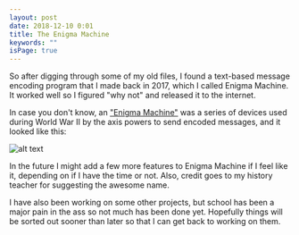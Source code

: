 ```yaml
---
layout: post
date: 2018-12-10 0:01
title: The Enigma Machine
keywords: ""
isPage: true
---
```

So after digging through some of my old files, I found a text-based message encoding program that I made back in 2017, which I called Enigma Machine. It worked well so I figured "why not" and released it to the internet.

In case you don't know, an ["Enigma Machine"](https://en.wikipedia.org/wiki/Enigma_machine) was a series of devices used during World War II by the axis powers to send encoded messages, and it looked like this:

![alt text](/images/EnigmaMachine.jpg)

In the future I might add a few more features to Enigma Machine if I feel like it, depending on if I have the time or not. Also, credit goes to my history teacher for suggesting the awesome name.

I have also been working on some other projects, but school has been a major pain in the ass so not much has been done yet. Hopefully things will be sorted out sooner than later so that I can get back to working on them.